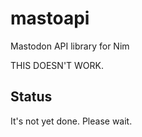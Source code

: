 # mastoapi

Mastodon API library for Nim

THIS DOESN'T WORK.

## Status

It's not yet done. Please wait.